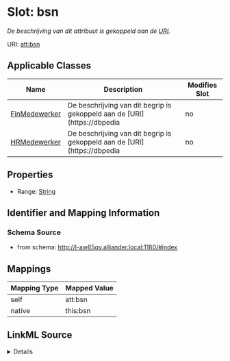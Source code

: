 

# Slot: bsn


_De beschrijving van dit attribuut is gekoppeld aan de [URI](https://dbpedia.org/page/Uniform_Resource_Identifier)._



URI: [att:bsn](https://data.alliander.com/att/bsn)



<!-- no inheritance hierarchy -->





## Applicable Classes

| Name | Description | Modifies Slot |
| --- | --- | --- |
| [FinMedewerker](FinMedewerker.md) | De beschrijving van dit begrip is gekoppeld aan de [URI](https://dbpedia |  no  |
| [HRMedewerker](HRMedewerker.md) | De beschrijving van dit begrip is gekoppeld aan de [URI](https://dbpedia |  no  |







## Properties

* Range: [String](String.md)





## Identifier and Mapping Information







### Schema Source


* from schema: http://l-aw65qy.alliander.local:1180/#index




## Mappings

| Mapping Type | Mapped Value |
| ---  | ---  |
| self | att:bsn |
| native | this:bsn |




## LinkML Source

<details>
```yaml
name: bsn
description: De beschrijving van dit attribuut is gekoppeld aan de [URI](https://dbpedia.org/page/Uniform_Resource_Identifier).
from_schema: http://l-aw65qy.alliander.local:1180/#index
rank: 1000
slot_uri: att:bsn
identifier: false
alias: bsn
domain_of:
- Fin__Medewerker
- HR__Medewerker
range: string

```
</details>